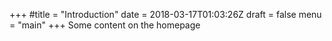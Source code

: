 +++
#title = "Introduction"
date = 2018-03-17T01:03:26Z
draft = false
menu = "main"
+++
Some content on the homepage